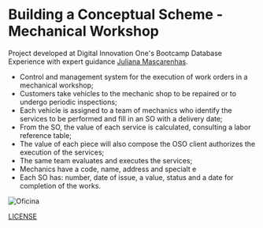 # Building a Conceptual Scheme - Mechanical Workshop

Project developed at Digital Innovation One's Bootcamp Database Experience with expert guidance [Juliana Mascarenhas](https://www.linkedin.com/in/juliana-mascarenhas-00349426/ "Juliana Mascarenhas").

* Control and management system for the execution of work orders in a mechanical workshop;
* Customers take vehicles to the mechanic shop to be repaired or to undergo periodic inspections;
* Each vehicle is assigned to a team of mechanics who identify the services to be performed and fill in an SO with a delivery date;
* From the SO, the value of each service is calculated, consulting a labor reference table;
* The value of each piece will also compose the OSO client authorizes the execution of the services;
* The same team evaluates and executes the services;
* Mechanics have a code, name, address and specialt e
* Each SO has: number, date of issue, a value, status and a date for completion of the works.

![Oficina](https://user-images.githubusercontent.com/95108889/189446045-54a8e593-a5a7-405d-a966-ad062b59f162.jpg)

[LICENSE](./LICENSE)
